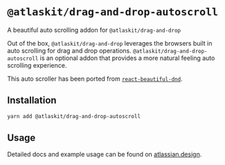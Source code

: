 # `@atlaskit/drag-and-drop-autoscroll`

A beautiful auto scrolling addon for `@atlaskit/drag-and-drop`

Out of the box, `@atlaskit/drag-and-drop` leverages the browsers built in auto scrolling for drag and drop operations. `@atlaskit/drag-and-drop-autoscroll` is an optional addon that provides a more natural feeling auto scrolling experience.

This auto scroller has been ported from [`react-beautiful-dnd`](https://github.com/atlassian/react-beautiful-dnd).

## Installation

```sh
yarn add @atlaskit/drag-and-drop-autoscroll
```

## Usage

Detailed docs and example usage can be found on [atlassian.design](https://atlassian.design/components/drag-and-drop/).

